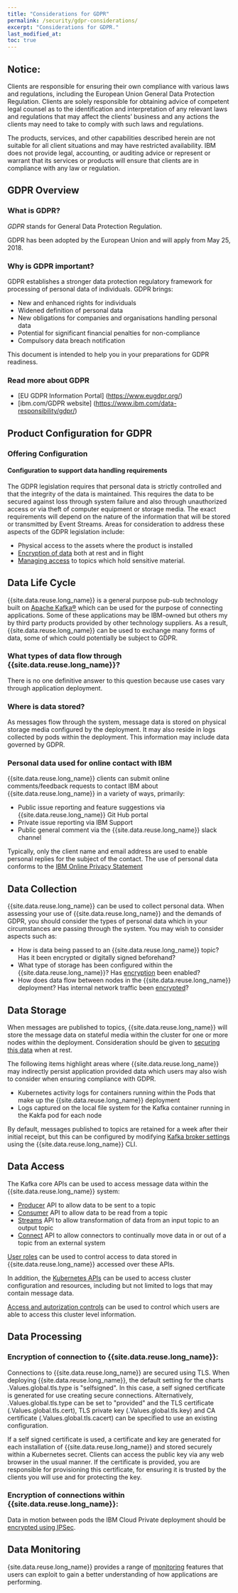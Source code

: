 ```yaml
---
title: "Considerations for GDPR"
permalink: /security/gdpr-considerations/
excerpt: "Considerations for GDPR."
last_modified_at: 
toc: true
---
```


## Notice:

Clients are responsible for ensuring their own compliance with various laws
and regulations, including the European Union General Data Protection Regulation.
Clients are solely responsible for obtaining advice of competent legal counsel as to
the identification and interpretation of any relevant laws and regulations that may
affect the clients’ business and any actions the clients may need to take to comply
with such laws and regulations.

The products, services, and other capabilities
described herein are not suitable for all client situations and may have restricted
availability. IBM does not provide legal, accounting, or auditing advice or represent or
warrant that its services or products will ensure that clients are in compliance with
any law or regulation.

## GDPR Overview

### What is GDPR?

_GDPR_ stands for General Data Protection Regulation.

GDPR has been adopted by the European Union and will apply from May 25, 2018.

### Why is GDPR important?

GDPR establishes a stronger data protection regulatory framework for processing of personal data of individuals. GDPR brings:

* New and enhanced rights for individuals
* Widened definition of personal data
* New obligations for companies and organisations handling personal data
* Potential for significant financial penalties for non-compliance
* Compulsory data breach notification

This document is intended to help you in your preparations for GDPR readiness.

### Read more about GDPR
* [EU GDPR Information Portal] (https://www.eugdpr.org/)
* [ibm.com/GDPR website] (https://www.ibm.com/data-responsibility/gdpr/)

## Product Configuration for GDPR
### Offering Configuration

#### Configuration to support data handling requirements
The GDPR legislation requires that personal data is strictly controlled and that the
integrity of the data is maintained. This requires the data to be secured against loss
through system failure and also through unauthorized access or via theft of computer equipment or storage media.
The exact requirements will depend on the nature of the information that will be stored or transmitted by Event Streams.
Areas for consideration to address these aspects of the GDPR legislation include:

* Physical access to the assets where the product is installed
* [Encryption of data](../encrypting-data) both at rest and in flight
* [Managing access](../managing-access) to topics which hold sensitive material.

## Data Life Cycle

{{site.data.reuse.long_name}} is a general purpose pub-sub technology built on [Apache Kafka®](https://kafka.apache.org/) which can
be used for the purpose of connecting applications. Some of these applications may be IBM-owned but others my by third party products
provided by other technology suppliers. As a result, {{site.data.reuse.long_name}} can be used to exchange many forms of data,
some of which could potentially be subject to GDPR.

### What types of data flow through {{site.data.reuse.long_name}}?

There is no one definitive answer to this question because use cases vary through application deployment.

### Where is data stored?
 As messages flow through the system, message data is stored on physical storage media configured by the deployment. It may also reside in logs collected
by pods within the deployment. This information may include data governed by GDPR.

### Personal data used for online contact with IBM

{{site.data.reuse.long_name}} clients can submit online comments/feedback requests to contact IBM about {{site.data.reuse.long_name}} in a variety of
ways, primarily:

* Public issue reporting and feature suggestions via {{site.data.reuse.long_name}} Git Hub portal
* Private issue reporting via IBM Support
* Public general comment via the {{site.data.reuse.long_name}} slack channel

Typically, only the client name and email address are used to enable personal replies for the subject of the contact. The use of personal data conforms to the [IBM Online Privacy Statement](https://www.ibm.com/privacy/us/en/)


## Data Collection

{{site.data.reuse.long_name}} can be used to collect personal data. When assessing your use of {{site.data.reuse.long_name}} and the demands
of GDPR, you should consider the types of personal data which in your circumstances are passing through the system. You
may wish to consider aspects such as:

* How is data being passed to an {{site.data.reuse.long_name}} topic? Has it been encrypted or digitally signed beforehand?
* What type of storage has been configured within the {{site.data.reuse.long_name}}? Has [encryption](../encrypting-data) been enabled?
* How does data flow between nodes in the {{site.data.reuse.long_name}} deployment? Has internal network traffic been [encrypted](../encrypting-data)?

## Data Storage

When messages are published to topics, {{site.data.reuse.long_name}} will store the message data on stateful media within the cluster for
one or more nodes within the deployment. Consideration should be given to [securing this data](../encrypting-data) when at rest.

The following items highlight areas where {{site.data.reuse.long_name}} may indirectly persist application provided data which
users may also wish to consider when ensuring compliance with GDPR.

- Kubernetes activity logs for containers running within the Pods that make up the {{site.data.reuse.long_name}} deployment
- Logs captured on the local file system for the Kafka container running in the Kakfa pod for each node

By default, messages published to topics are retained for a week after their initial receipt, but this can be configured by modifying [Kafka broker settings](https://kafka.apache.org/documentation/#brokerconfigs)
using the {{site.data.reuse.long_name}} CLI.

## Data Access

The Kafka core APIs can be used to access message data within the {{site.data.reuse.long_name}} system:

* [Producer](http://kafka.apache.org/documentation/#producerapi) API to allow data to be sent to a topic
* [Consumer](http://kafka.apache.org/documentation/#consumerapi) API to allow data to be read from a topic
* [Streams](http://kafka.apache.org/documentation/#streamsapi) API to allow transformation of data from an input topic to an output topic
* [Connect](http://kafka.apache.org/documentation/#connectapi) API to allow connectors to continually move data in or out of a topic from an external system

[User roles](../managing-access) can be used to control access to data stored in {{site.data.reuse.long_name}} accessed over these APIs.

In addition, the [Kubernetes APIs](https://kubernetes.io/docs/tasks/access-application-cluster/access-cluster/) can be used to access cluster configuration and resources, including but not limited to logs that may contain message data.

[Access and autorization controls](https://kubernetes.io/docs/reference/access-authn-authz/controlling-access/) can be used to control which users are able to access this cluster level information.


## Data Processing

### Encryption of connection to {{site.data.reuse.long_name}}:

Connections to {{site.data.reuse.long_name}} are secured using TLS. When deploying {{site.data.reuse.long_name}}, the default setting for the charts .Values.global.tls.type is "selfsigned". In this case, a self signed certificate is generated for use creating secure connections. Alternatively, .Values.global.tls.type can be set to "provided" and the TLS certificate (.Values.global.tls.cert), TLS private key (.Values.global.tls.key) and CA certificate (.Values.global.tls.cacert) can be specified to use an existing configuration.

If a self signed certificate is used, a certificate and key are generated for each installation of {{site.data.reuse.long_name}} and stored securely within a Kubernetes secret. Clients can access the public key via any web browser in the usual manner.
If the certificate is provided, you are responsible for provisioning this certificate, for ensuring it is trusted by the clients you will use and for protecting the key.

### Encryption of connections within {{site.data.reuse.long_name}}:

Data in motion between pods the IBM Cloud Private deployment should be [encrypted using IPSec](../encrypting-data).


## Data Monitoring

{site.data.reuse.long_name}} provides a range of [monitoring](../../administering/cluster-health/) features that users can exploit to gain a better understanding of how applications are performing.
